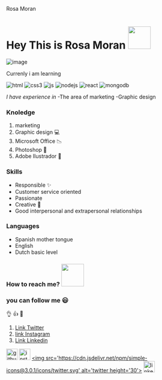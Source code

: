 Rosa Moran 
# Hey This is Rosa Moran <img src= "https://media.giphy.com/media/mGcNjsfWAjY5AEZNw6/giphy.gif" width="60">

![image](https://user-images.githubusercontent.com/78501106/114370941-4f17a180-9b80-11eb-982d-742df5afd136.png)

Currenly i am learning 

![html](https://img.shields.io/badge/html5%20-%23E34F26.svg?&style=for-the-badge&logo=html5&logoColor=white)
![css3](https://img.shields.io/badge/css3%20-%231572B6.svg?&style=for-the-badge&logo=css3&logoColor=white)
![js](https://img.shields.io/badge/javascript%20-%23323330.svg?&style=for-the-badge&logo=javascript&logoColor=%23F7DF1E)
![nodejs](https://img.shields.io/badge/node.js%20-%2343853D.svg?&style=for-the-badge&logo=node.js&logoColor=white)
![react](https://img.shields.io/badge/react%20-%2320232a.svg?&style=for-the-badge&logo=react&logoColor=%2361DAFB)
![mongodb](https://img.shields.io/badge/MongoDB-%234ea94b.svg?&style=for-the-badge&logo=mongodb&logoColor=white)

*I have experience in*
-The area of marketing
-Graphic design

### Knoledge
1. marketing
2. Graphic design :computer:
3. Microsoft Office :chart_with_downwards_trend:
4. Photoshop :memo:
5. Adobe Ilustrador :memo:


### Skills
* Responsible :sparkles:
* Customer service oriented
* Passionate
* Creative :art:
* Good interpersonal and extrapersonal relationships

### Languages
- Spanish mother tongue 
- English
- Dutch basic level

### How to reach me? <img src= "https://media.giphy.com/media/26orGHvmJbrQ2kZ2Yk/giphy.gif" width="60">
### you can follow me :smiley:
:ok_hand: :thumbsup: :heartbeat:
1. [Link Twitter](http://twitter.com/RosaMor28853822)
2. [link Instagram](https://www.instagram.com/ros_darkness/) 
3. [Link Linkedin](https://www.linkedin.com/in/rosa-moran-a2b9a1151/)

[<img src='https://cdn.jsdelivr.net/npm/simple-icons@3.0.1/icons/github.svg' alt='github' height='30'>](https://github.com/RosaMoran)
[<img src='https://cdn.jsdelivr.net/npm/simple-icons@3.0.1/icons/instagram.svg' alt='instagram' height='30'>](https://www.instagram.com/ros_darkness/)
[<img src='https://cdn.jsdelivr.net/npm/simple-icons@3.0.1/icons/twitter.svg' alt='twitter height='30'>](http://twitter.com/RosaMor28853822)
[<img src='https://cdn.jsdelivr.net/npm/simple-icons@3.0.1/icons/linkedin.svg' alt='linkedin' height='30'>](https://www.linkedin.com/in/rosa-moran-a2b9a1151/)
